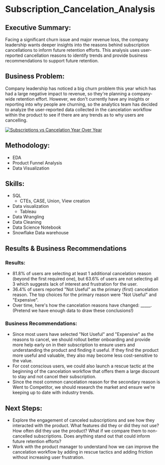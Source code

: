 # Subscription_Cancelation_Analysis

## Executive Summary:
Facing a significant churn issue and major revenue loss, the company leadership wants deeper insights into the reasons behind subscription cancellations to inform future retention efforts. This analysis uses user-reported cancellation reasons to identify trends and provide business recommendations to support future retention.


## Business Problem:
Company leadership has noticed a big churn problem this year which has had a large negative impact to revenue, so they're planning a company-wide retention effort. However, we don't currently have any insights or reporting into why people are churning, so the analytics team has decided to analyze the user-reported data collected in the cancelation workflow within the product to see if there are any trends as to why users are cancelling.
<div class='tableauPlaceholder' id='viz1735765453274' style='position: relative'><noscript><a href='#'><img alt='Subscriptions vs Cancelation Year Over Year ' src='https:&#47;&#47;public.tableau.com&#47;static&#47;images&#47;BD&#47;BDE-Project2_1&#47;SubscriptionsvsCancelationYearOverYear&#47;1_rss.png' style='border: none' /></a></noscript><object class='tableauViz'  style='display:none;'><param name='host_url' value='https%3A%2F%2Fpublic.tableau.com%2F' /> <param name='embed_code_version' value='3' /> <param name='site_root' value='' /><param name='name' value='BDE-Project2_1&#47;SubscriptionsvsCancelationYearOverYear' /><param name='tabs' value='no' /><param name='toolbar' value='yes' /><param name='static_image' value='https:&#47;&#47;public.tableau.com&#47;static&#47;images&#47;BD&#47;BDE-Project2_1&#47;SubscriptionsvsCancelationYearOverYear&#47;1.png' /> <param name='animate_transition' value='yes' /><param name='display_static_image' value='yes' /><param name='display_spinner' value='yes' /><param name='display_overlay' value='yes' /><param name='display_count' value='yes' /><param name='language' value='en-US' /><param name='filter' value='publish=yes' /></object></div>

## Methodology:
* EDA
* Product Funnel Analysis
* Data Visualization

## Skills:
* SQL
  * CTEs, CASE, Union, View creation
* Data visualization
  *  Tableau
* Data Wrangling
* Data Cleaning
* Data Science Notebook
* Snowflake Data warehouse

## Results & Business Recommendations

### Results:
* 81.8% of users are selecting at least 1 additional cancelation reason (beyond the first required one), but 63.6% of users are not selecting all 3 which suggests lack of interest and frustration for the user.
* 36.4% of users reported "Not Useful" as the primary (first) cancelation reason. The top choices for the primary reason were "Not Useful" and "Expensive".
* Over time, here's how the cancelation reasons have changed: _____. (Pretend we have enough data to draw these conclusions!)

### Business Recommendations:
* Since most users have selected "Not Useful" and "Expensive" as the reasons to cancel, we should rollout better onboarding and provide more help early on in their subscription to ensure users and understanding the product and finding it useful. If they find the product more useful and valuable, they also may become less cost-sensitive to the value.
* For cost conscious users, we could also launch a rescue tactic at the beginning of the cancelation workflow that offers them a large discount to stay and not cancel their subscription.
* Since the most common cancelation reason for the secondary reason is Went to Competitor, we should research the market and ensure we're keeping up to date with industry trends.

## Next Steps:
* Explore the engagement of canceled subscriptions and see how they interacted with the product. What features did they or did they not use? How often did they use the product? What if we compare them to non-cancelled subscriptions. Does anything stand out that could inform future retention efforts?
* Work with the product manager to understand how we can improve the cancelation workflow by adding in rescue tactics and adding friction without increasing user frustration.
